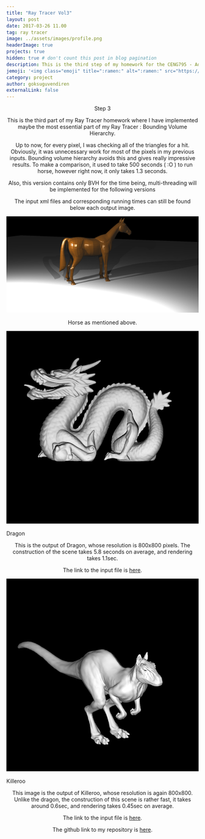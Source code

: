 ```yaml
---
title: "Ray Tracer Vol3"
layout: post
date: 2017-03-26 11.00
tag: ray tracer
image: ../assets/images/profile.png
headerImage: true
projects: true
hidden: true # don't count this post in blog pagination
description: This is the third step of my homework for the CENG795 - Advanced Ray Tracing course.
jemoji: '<img class="emoji" title=":ramen:" alt=":ramen:" src="https://assets.github.com/images/icons/emoji/unicode/1f320.png" height="20" width="20" align="absmiddle">'
category: project
author: goksuguvendiren
externalLink: false
---
```

<center> Step 3 </center>
<center>
<p>
This is the third part of my Ray Tracer homework where I have implemented maybe the most essential part of
my Ray Tracer : Bounding Volume Hierarchy.
</p>

<p>
Up to now, for every pixel, I was checking all of the triangles for a hit. Obviously, it was unnecessary 
work for most of the pixels in my previous inputs. Bounding volume hierarchy avoids this and gives 
really impressive results. To make a comparison, it used to take 500 seconds ( :O ) to run horse,
however right now, it only takes 1.3 seconds.

Also, this version contains only BVH for the time being, multi-threading will be implemented for the 
following versions
</p>

<p>
The input xml files and corresponding running times can still be found below each output image.
</p>

<p align="center">
  <img src="../assets/images/horse.png" alt="Horse as mentioned above."/>
  <figcaption>Horse as mentioned above.</figcaption>
</p>


</center>

<p align="center">
  <img src="../assets/images/dragon.png" alt="Dragon"/>
  <figcaption>Dragon</figcaption>
</p>
<center>

<p>
This is the output of Dragon, whose resolution is 800x800 pixels. The construction of the scene takes 
5.8 seconds on average, and rendering takes 1.1sec.
 
The link to the input file is 
<a href="https://github.com/goksuguvendiren/AdvancedRayTracing/blob/master/inputs/3/dragon.xml">here</a>.
</p>
</center>

<p align="center">
  <img src="../assets/images/killeroo.png" alt="Killeroo"/>
  <figcaption>Killeroo</figcaption>
</p>

<center>
<p>
This image is the output of Killeroo, whose resolution is again 800x800. Unlike the dragon, the construction
of this scene is rather fast, it takes around 0.6sec, and rendering takes 0.45sec on average.

The link to the input file is 
<a href="https://github.com/goksuguvendiren/AdvancedRayTracing/blob/master/inputs/3/killeroo.xml">here</a>.
</p>
</center>


<center>
<p>
The github link to my repository is <a href="https://github.com/goksuguvendiren/AdvancedRayTracing">here</a>.
</p>

</center>
